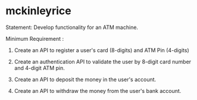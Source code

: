 # mckinleyrice
Statement: Develop functionality for an ATM machine.


Minimum Requirement  :  

1. Create an API to register a user's card (8-digits) and ATM Pin (4-digits)

2. Create an authentication API to validate the user by 8-digit card number and 4-digit ATM pin.

3. Create an API to deposit the money in the user's account.

4. Create an API to withdraw the money from the user's bank account.

